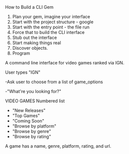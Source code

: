 How to Build a CLI Gem

1. Plan your gem, imagine your interface
2. Start with the project structure - google
3. Start with the entry point - the file run
4. Force that to build the CLI interface
5. Stub out the interface
6. Start making things real
7. Discover objects.
8. Program

A command line interface for video games ranked via IGN.

User types "IGN"

-Ask user to choose from a list of game_options

-"What're you looking for?"

VIDEO GAMES
Numbered list
- "New Releases"
- "Top Games"
- "Coming Soon"
- "Browse by platform"
- "Browse by genre"
- "Browse by rating"

A game has a name, genre, platform, rating, and url.
